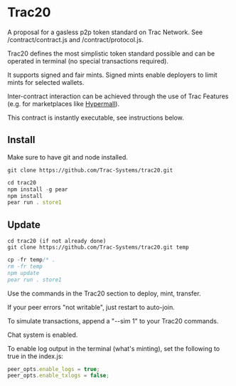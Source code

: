 # Trac20

A proposal for a gasless p2p token standard on Trac Network. See /contract/contract.js and /contract/protocol.js.

Trac20 defines the most simplistic token standard possible and can be operated in terminal (no special transactions required).

It supports signed and fair mints. Signed mints enable deployers to limit mints for selected wallets.

Inter-contract interaction can be achieved through the use of Trac Features (e.g. for marketplaces like [Hypermall](https://github.com/Trac-Systems/hypermall-downloads)).

This contract is instantly executable, see instructions below.

## Install

Make sure to have git and node installed.

```shell
git clone https://github.com/Trac-Systems/trac20.git
```

```js
cd trac20
npm install -g pear
npm install
pear run . store1
```

## Update

```shell
cd trac20 (if not already done)
git clone https://github.com/Trac-Systems/trac20.git temp
```

```js
cp -fr temp/* .
rm -fr temp
npm update
pear run . store1
```

Use the commands in the Trac20 section to deploy, mint, transfer.

If your peer errors "not writable", just restart to auto-join.

To simulate transactions, append a "--sim 1" to your Trac20 commands.

Chat system is enabled.

To enable log output in the terminal (what's minting), set the following to true in the index.js:

```js
peer_opts.enable_logs = true;
peer_opts.enable_txlogs = false;
```

